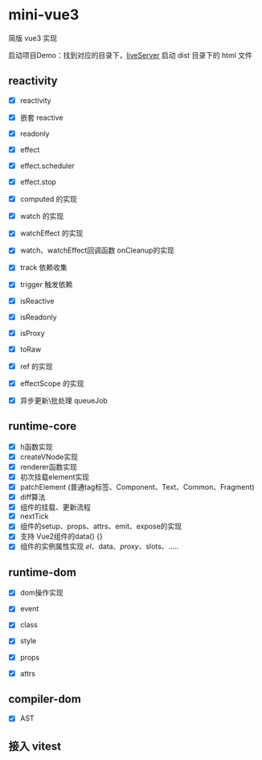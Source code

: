 # mini-vue3

简版 vue3 实现

启动项目Demo：找到对应的目录下，[liveServer](https://marketplace.visualstudio.com/items?itemName=ritwickdey.LiveServer) 启动 dist 目录下的 html 文件

## reactivity

- [x] reactivity
- [x] 嵌套 reactive
- [x] readonly
- [x] effect
- [x] effect.scheduler
- [x] effect.stop
- [x] computed 的实现
- [x] watch 的实现
- [x] watchEffect 的实现
- [x] watch、watchEffect回调函数 onCleanup的实现
- [x] track 依赖收集
- [x] trigger 触发依赖
- [x] isReactive
- [x] isReadonly
- [x] isProxy
- [x] toRaw
- [x] ref 的实现
- [x] effectScope 的实现
- [x] 异步更新\批处理 queueJob


## runtime-core

- [x] h函数实现
- [x] createVNode实现
- [x] renderer函数实现
- [x] 初次挂载element实现
- [x] patchElement (普通tag标签、Component、Text、Common、Fragment)
- [x] diff算法
- [x] 组件的挂载、更新流程
- [x] nextTick
- [x] 组件的setup、props、attrs、emit、expose的实现
- [x] 支持 Vue2组件的data() {}
- [x] 组件的实例属性实现 $el、$data、$proxy、$slots、.....

## runtime-dom

- [x] dom操作实现
- [x] event
- [x] class
- [x] style
- [x] props
- [x] attrs


## compiler-dom

- [x] AST


## 接入 vitest